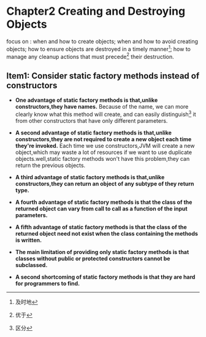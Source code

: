 # Chapter2  Creating and Destroying Objects

focus on :
when and how to create objects;
when and how to avoid creating objects;
how to ensure objects are destroyed in a timely manner[^1];
how to manage any cleanup actions that must precede[^2] their destruction.


## Item1: Consider static factory methods instead of constructors
* **One advantage of static factory methods is that,unlike constructors,they have names.**
    Because of the name, we can more clearly know what this method will create, and can easily distinguish[^3] it from other constructors that have only different parameters.
* **A second advantage of static factory methods is that,unlike constructors,they are not required to create a new object each time they're invoked.**
    Each time we use constructors,JVM will create a new object,which may waste a lot of resources if we want to use duplicate objects.well,static factory methods won't have this problem,they can return the previous objects.
* **A third advantage of static factory methods is that,unlike constructors,they can return an object of any subtype of they return type.**

* **A fourth advantage of static factory methods is that the class of the returned object can vary from call to call as a function of the input parameters.**

* **A fifth advantage of static factory methods is that the class of the returned object need not exist when the class containing the methods is written.**

* **The main limitation of providing only static factory methods is that classes without public or protected constructors cannot be subclassed.**

* **A second shortcoming of static factory methods is that they are hard for programmers to find.**



[^1]:及时地
[^2]:优于
[^3]:区分